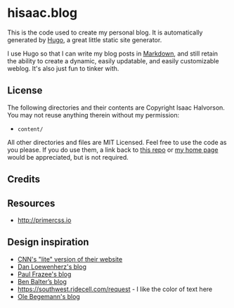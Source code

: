 # hisaac.blog

This is the code used to create my personal blog. It is automatically generated by [Hugo](https://gohugo.io/), a great little static site generator.

I use Hugo so that I can write my blog posts in [Markdown](https://daringfireball.net/projects/markdown/), and still retain the ability to create a dynamic, easily updatable, and easily customizable weblog. It's also just fun to tinker with.

## License

The following directories and their contents are Copyright Isaac Halvorson. You may not reuse anything therein without my permission:

- `content/`

All other directories and files are MIT Licensed. Feel free to use the code as you please. If you do use them, a link back to [this repo](http://github.com/hisaac/hisaac.blog) or [my home page](https://hisaac.net) would be appreciated, but is not required.

## Credits

## Resources

- <http://primercss.io>

## Design inspiration

- [CNN's "lite" version of their website](http://lite.cnn.io/en)
- [Dan Loewenherz's blog](https://dlo.me)
- [Paul Frazee's blog](https://pfrazee.hashbase.io)
- [Ben Balter’s blog](https://ben.balter.com/)
- <https://southwest.ridecell.com/request> - I like the color of text here
- [Ole Begemann's blog](https://oleb.net)
